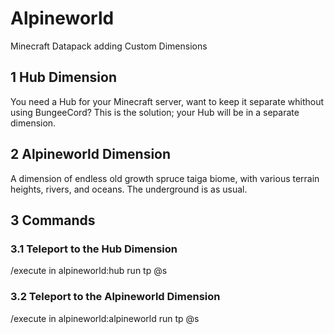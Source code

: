 # Alpineworld
Minecraft Datapack adding Custom Dimensions

## 1 Hub Dimension
You need a Hub for your Minecraft server, want to keep it separate whithout using BungeeCord? This is the solution; your Hub will be in a separate dimension.

## 2 Alpineworld Dimension
A dimension of endless old growth spruce taiga biome, with various terrain heights, rivers, and oceans. The underground is as usual.

## 3 Commands
### 3.1 Teleport to the Hub Dimension
/execute in alpineworld:hub run tp @s <coords>
### 3.2 Teleport to the Alpineworld Dimension
/execute in alpineworld:alpineworld run tp @s <coords>
